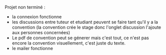 Projet non terminé :
- la connexion fonctionne
- les discussions entre tuteur et etudiant peuvent se faire tant qu'il y a la convention (la convention crée le stage donc l'onglet discussion l'ajoute aux personnes concernées) 
- Le pdf de convention peut se génerer mais c'est tout, ce n'est pas encore la convention visuellement, c'est juste du texte.
- le mailer fonctionne


